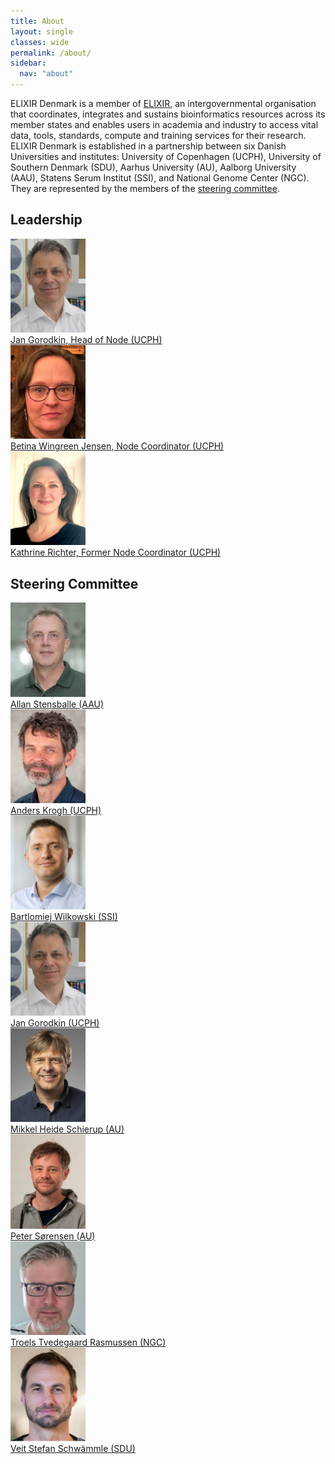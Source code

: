 ```yaml
---
title: About
layout: single
classes: wide
permalink: /about/
sidebar:
  nav: "about"
---
```


ELIXIR Denmark is a member of [ELIXIR](https://elixir-europe.org/), an intergovernmental organisation that coordinates, integrates and sustains bioinformatics resources across its member states and enables users in academia and industry to access vital data, tools, standards, compute and training services for their research. ELIXIR Denmark is established in a partnership between six Danish Universities and institutes: University of Copenhagen (UCPH), University of Southern Denmark (SDU), Aarhus University (AU), Aalborg University (AAU), Statens Serum Institut (SSI), and National Genome Center (NGC). They are represented by the members of the [steering committee](/about/#steering-committee). 

## Leadership

<div id="images">
    <a href="https://ivh.ku.dk/ansatte/?pure=da/persons/35979">
        <img alt="Jan Gorodkin" src="/_pages/about_Jan-Gorodkin.jpg" width="120" />
        <div class="caption" width="170">Jan Gorodkin, Head of Node (UCPH)</div>
    </a>
    <a href="https://research.ku.dk/search/result/profile/?id=444148">
        <img alt="Betina Wingreen Jensen" src="/_pages/about_Betina-W-Jensen.jpg" width="120" />
        <div class="caption" width="170">Betina Wingreen Jensen, Node Coordinator (UCPH)</div>
    </a>
    <a href="https://www.cpr.ku.dk/staff/?id=221277&vis=medarbejder">
        <img alt="Kathrine Richter" src="/_pages/about_Kathrine_Richter.jpg" width="120" />
        <div class="caption" width="170">Kathrine Richter, Former Node Coordinator (UCPH)</div>
    </a>
</div>

## Steering Committee

<div id="images">
    <a href="https://vbn.aau.dk/da/persons/as">
        <img alt="Allan Stensballe" src="/_pages/about_SC_Allan-Stensballe.jpg" width="120" />
        <div class="caption" width="170">Allan Stensballe (AAU)</div>
    </a>
    <a href="https://di.ku.dk/english/staff/?pure=en/persons/8330">
        <img alt="Anders Krogh" src="/_pages/about_SC_Anders-Krogh.jpg" width="120" />
        <div class="caption" width="170">Anders Krogh (UCPH)</div>
    </a>
    <a href="https://www.ssi.dk/om-ssi/kontakt/medarbejdere/b/bartlomiej-wilkowski-baw">
        <img alt="Bartlomiej Wilkowski" src="/_pages/about_SC_Bart_Wilkowski.jpg" width="120" />
        <div class="caption" width="170">Bartlomiej Wilkowski (SSI)</div>
    </a>
    <a href="https://ivh.ku.dk/ansatte/?pure=da/persons/35979">
        <img alt="Jan Gorodkin" src="/_pages/about_Jan-Gorodkin.jpg" width="120" />
        <div class="caption" width="170">Jan Gorodkin (UCPH)</div>
    </a>
    <a href="https://pure.au.dk/portal/da/persons/mheide%40birc.au.dk/?sort=forfatter&visalle=">
        <img alt="Mikkel Heide Schierup" src="/_pages/about_SC_Mikkel_Heide_Schierup.jpg" width="120"  />
        <div class="caption" width="170">Mikkel Heide Schierup (AU)</div>
    </a>
    <a href="https://www.au.dk/pso@qgg.au.dk/">
        <img alt="Peter Sørensen" src="/_pages/about_SC_Peter-Soerensen.jpg" width="120" />
        <div class="caption" width="170">Peter Sørensen (AU)</div>
    </a>
    <a href="https://www.linkedin.com/in/troels-rasmussen-97021a5/">
        <img alt="Troels Tvedegaard Rasmussen" src="/_pages/about_SC_Troels-T-Rasmussen.jpg" width="120" />
        <div class="caption" width="170">Troels Tvedegaard Rasmussen (NGC)</div>
    </a>
    <a href="https://www.sdu.dk/en/om-sdu/institutter-centre/bmb_biokemi_og_molekylaer_biologi/medarbejdere/academic/veit-schwaemmle">
        <img alt="Veit Stefan Schwämmle" src="/_pages/about_SC_Veit_Schwammle.jpg" width="120" />
        <div class="caption" width="170">Veit Stefan Schwämmle (SDU)</div>
    </a>
</div>


